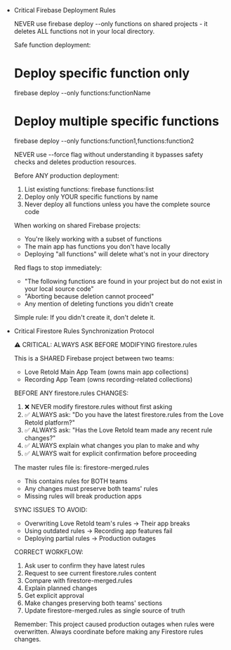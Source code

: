 


- Critical Firebase Deployment Rules

  NEVER use firebase deploy --only functions on shared projects - it deletes ALL functions not in your local directory.

  Safe function deployment:
  # Deploy specific function only
  firebase deploy --only functions:functionName

  # Deploy multiple specific functions
  firebase deploy --only functions:function1,functions:function2

  NEVER use --force flag without understanding it bypasses safety checks and deletes production resources.

  Before ANY production deployment:
  1. List existing functions: firebase functions:list
  2. Deploy only YOUR specific functions by name
  3. Never deploy all functions unless you have the complete source code

  When working on shared Firebase projects:
  - You're likely working with a subset of functions
  - The main app has functions you don't have locally
  - Deploying "all functions" will delete what's not in your directory

  Red flags to stop immediately:
  - "The following functions are found in your project but do not exist in your local source code"
  - "Aborting because deletion cannot proceed"
  - Any mention of deleting functions you didn't create

  Simple rule: If you didn't create it, don't delete it.

- Critical Firestore Rules Synchronization Protocol

  ⚠️ CRITICAL: ALWAYS ASK BEFORE MODIFYING firestore.rules

  This is a SHARED Firebase project between two teams:
  - Love Retold Main App Team (owns main app collections)
  - Recording App Team (owns recording-related collections)

  BEFORE ANY firestore.rules CHANGES:
  1. ❌ NEVER modify firestore.rules without first asking
  2. ✅ ALWAYS ask: "Do you have the latest firestore.rules from the Love Retold platform?"
  3. ✅ ALWAYS ask: "Has the Love Retold team made any recent rule changes?"
  4. ✅ ALWAYS explain what changes you plan to make and why
  5. ✅ ALWAYS wait for explicit confirmation before proceeding

  The master rules file is: firestore-merged.rules
  - This contains rules for BOTH teams
  - Any changes must preserve both teams' rules
  - Missing rules will break production apps

  SYNC ISSUES TO AVOID:
  - Overwriting Love Retold team's rules → Their app breaks
  - Using outdated rules → Recording app features fail
  - Deploying partial rules → Production outages

  CORRECT WORKFLOW:
  1. Ask user to confirm they have latest rules
  2. Request to see current firestore.rules content
  3. Compare with firestore-merged.rules
  4. Explain planned changes
  5. Get explicit approval
  6. Make changes preserving both teams' sections
  7. Update firestore-merged.rules as single source of truth

  Remember: This project caused production outages when rules were overwritten.
  Always coordinate before making any Firestore rules changes.